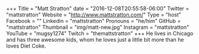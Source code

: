 +++
Title = "Matt Stratton"
date = "2016-12-08T20:55:58-06:00"
Twitter = "mattstratton"
Website = "http://www.mattstratton.com/"
Type = "host"
Facebook = ""
Linkedin = "mattstratton"
Pronouns = "he/him"
GitHub = "mattstratton"
Thumbnail = "img/matt-new.jpg"
Instagram = "mattstratton"
YouTube = "mugsy1274"
Twitch = "themattstratton"
+++
He lives in Chicago and has three awesome kids, whom he loves just a little bit more than he loves Diet Coke.
